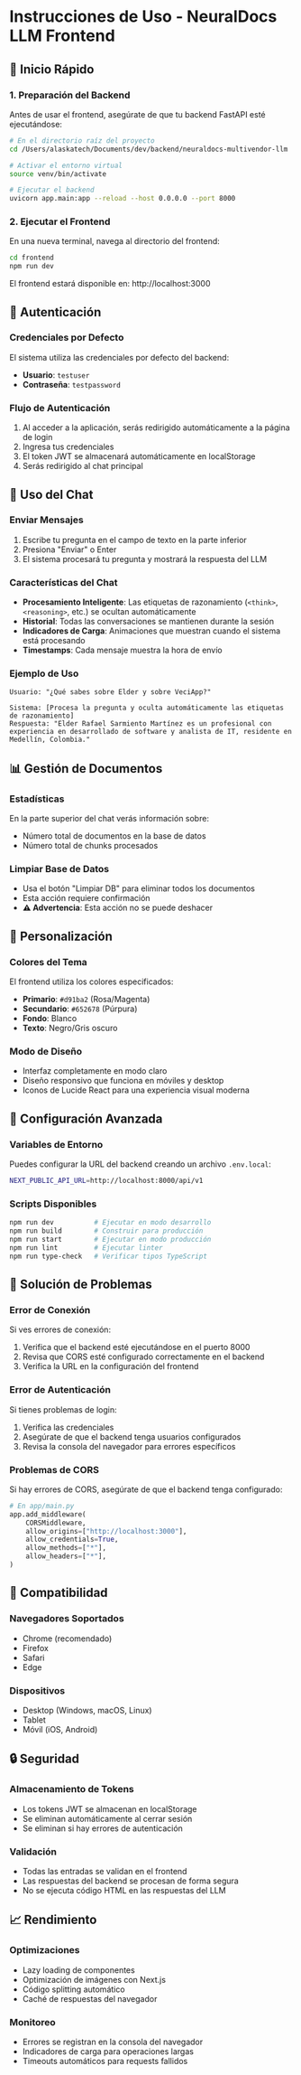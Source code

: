 # Instrucciones de Uso - NeuralDocs LLM Frontend

## 🚀 Inicio Rápido

### 1. Preparación del Backend
Antes de usar el frontend, asegúrate de que tu backend FastAPI esté ejecutándose:

```bash
# En el directorio raíz del proyecto
cd /Users/alaskatech/Documents/dev/backend/neuraldocs-multivendor-llm

# Activar el entorno virtual
source venv/bin/activate

# Ejecutar el backend
uvicorn app.main:app --reload --host 0.0.0.0 --port 8000
```

### 2. Ejecutar el Frontend
En una nueva terminal, navega al directorio del frontend:

```bash
cd frontend
npm run dev
```

El frontend estará disponible en: http://localhost:3000

## 🔐 Autenticación

### Credenciales por Defecto
El sistema utiliza las credenciales por defecto del backend:
- **Usuario**: `testuser`
- **Contraseña**: `testpassword`

### Flujo de Autenticación
1. Al acceder a la aplicación, serás redirigido automáticamente a la página de login
2. Ingresa tus credenciales
3. El token JWT se almacenará automáticamente en localStorage
4. Serás redirigido al chat principal

## 💬 Uso del Chat

### Enviar Mensajes
1. Escribe tu pregunta en el campo de texto en la parte inferior
2. Presiona "Enviar" o Enter
3. El sistema procesará tu pregunta y mostrará la respuesta del LLM

### Características del Chat
- **Procesamiento Inteligente**: Las etiquetas de razonamiento (`<think>`, `<reasoning>`, etc.) se ocultan automáticamente
- **Historial**: Todas las conversaciones se mantienen durante la sesión
- **Indicadores de Carga**: Animaciones que muestran cuando el sistema está procesando
- **Timestamps**: Cada mensaje muestra la hora de envío

### Ejemplo de Uso
```
Usuario: "¿Qué sabes sobre Elder y sobre VeciApp?"

Sistema: [Procesa la pregunta y oculta automáticamente las etiquetas de razonamiento]
Respuesta: "Elder Rafael Sarmiento Martínez es un profesional con experiencia en desarrollado de software y analista de IT, residente en Medellín, Colombia."
```

## 📊 Gestión de Documentos

### Estadísticas
En la parte superior del chat verás información sobre:
- Número total de documentos en la base de datos
- Número total de chunks procesados

### Limpiar Base de Datos
- Usa el botón "Limpiar DB" para eliminar todos los documentos
- Esta acción requiere confirmación
- **⚠️ Advertencia**: Esta acción no se puede deshacer

## 🎨 Personalización

### Colores del Tema
El frontend utiliza los colores especificados:
- **Primario**: `#d91ba2` (Rosa/Magenta)
- **Secundario**: `#652678` (Púrpura)
- **Fondo**: Blanco
- **Texto**: Negro/Gris oscuro

### Modo de Diseño
- Interfaz completamente en modo claro
- Diseño responsivo que funciona en móviles y desktop
- Iconos de Lucide React para una experiencia visual moderna

## 🔧 Configuración Avanzada

### Variables de Entorno
Puedes configurar la URL del backend creando un archivo `.env.local`:

```bash
NEXT_PUBLIC_API_URL=http://localhost:8000/api/v1
```

### Scripts Disponibles
```bash
npm run dev          # Ejecutar en modo desarrollo
npm run build        # Construir para producción
npm run start        # Ejecutar en modo producción
npm run lint         # Ejecutar linter
npm run type-check   # Verificar tipos TypeScript
```

## 🐛 Solución de Problemas

### Error de Conexión
Si ves errores de conexión:
1. Verifica que el backend esté ejecutándose en el puerto 8000
2. Revisa que CORS esté configurado correctamente en el backend
3. Verifica la URL en la configuración del frontend

### Error de Autenticación
Si tienes problemas de login:
1. Verifica las credenciales
2. Asegúrate de que el backend tenga usuarios configurados
3. Revisa la consola del navegador para errores específicos

### Problemas de CORS
Si hay errores de CORS, asegúrate de que el backend tenga configurado:

```python
# En app/main.py
app.add_middleware(
    CORSMiddleware,
    allow_origins=["http://localhost:3000"],
    allow_credentials=True,
    allow_methods=["*"],
    allow_headers=["*"],
)
```

## 📱 Compatibilidad

### Navegadores Soportados
- Chrome (recomendado)
- Firefox
- Safari
- Edge

### Dispositivos
- Desktop (Windows, macOS, Linux)
- Tablet
- Móvil (iOS, Android)

## 🔒 Seguridad

### Almacenamiento de Tokens
- Los tokens JWT se almacenan en localStorage
- Se eliminan automáticamente al cerrar sesión
- Se eliminan si hay errores de autenticación

### Validación
- Todas las entradas se validan en el frontend
- Las respuestas del backend se procesan de forma segura
- No se ejecuta código HTML en las respuestas del LLM

## 📈 Rendimiento

### Optimizaciones
- Lazy loading de componentes
- Optimización de imágenes con Next.js
- Código splitting automático
- Caché de respuestas del navegador

### Monitoreo
- Errores se registran en la consola del navegador
- Indicadores de carga para operaciones largas
- Timeouts automáticos para requests fallidos 